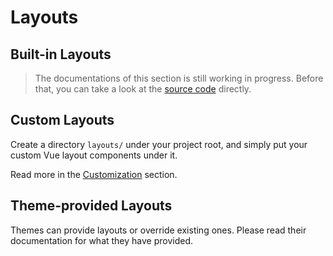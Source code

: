 # Layouts

## Built-in Layouts

> The documentations of this section is still working in progress. Before that, you can take a look at the [source code](https://github.com/slidevjs/slidev/blob/main/packages/client/layouts) directly.

## Custom Layouts

Create a directory `layouts/` under your project root, and simply put your custom Vue layout components under it.

Read more in the [Customization](/custom/directory-structure#layouts) section.

## Theme-provided Layouts

Themes can provide layouts or override existing ones. Please read their documentation for what they have provided.
